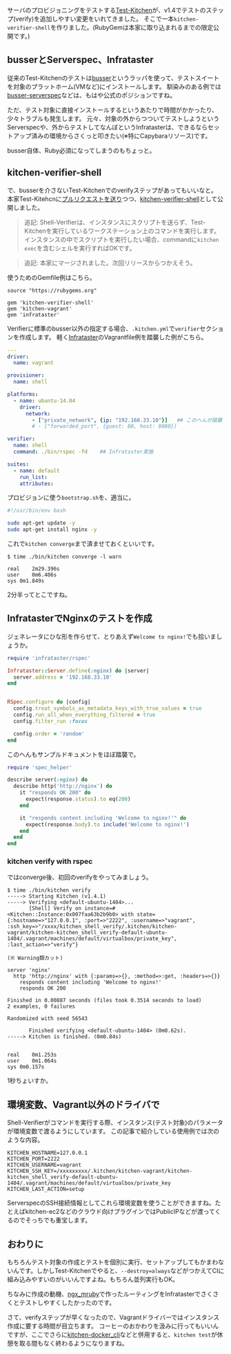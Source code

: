 
サーバのプロビジョニングをテストする[Test-Kitchen](https://github.com/test-kitchen/test-kitchen)が、v1.4でテストのステップ(verify)を追加しやすい変更をいれてきました。
そこで一本`kitchen-verifier-shell`を作りました。(RubyGemは本家に取り込まれるまでの限定公開です。)

## busserとServerspec、Infrataster

従来のTest-Kitchenのテストは[busser](https://github.com/test-kitchen/busser)というラッパを使って、テストスイートを対象のプラットホーム(VMなど)にインストールします。
馴染みのある例では[busser-serverspec](https://github.com/test-kitchen/busser-serverspec)などは、もはや公式のポジションですね。

ただ、テスト対象に直接インストールするというあたりで時間がかかったり、少々トラブルも発生します。
元々、対象の外からつついてテストしようというServerspecや、外からテストしてなんぼというInfratasterは、できるならセットアップ済みの環境からさくっと叩きたい(※特にCapybaraリソース)です。

busser自体、Ruby必須になってしまうのもちょっと。


## kitchen-verifier-shell

で、busserを介さないTest-Kitchenでのverifyステップがあってもいいなと。
本家Test-Kitehcnに[プルリクエストを送り](https://github.com/test-kitchen/test-kitchen/pull/741)つつ、[kitchen-verifier-shell](https://rubygems.org/gems/kitchen-verifier-shell)として公開しました。

> 追記: Shell-Verifierは、インスタンスにスクリプトを送らず、Test-Kitchenを実行しているワークステーション上のコマンドを実行します。
> インスタンスの中でスクリプトを実行したい場合、commandに`kitchen exec`を含むシェルを実行すればOKです。

> 追記: 本家にマージされました。次回リリースからつかえそう。

使うためのGemfile例はこちら。

```Gemfile
source "https://rubygems.org"

gem 'kitchen-verifier-shell'
gem 'kitchen-vagrant'
gem 'infrataster'
```


Verifierに標準のbusser以外の指定する場合、`.kitchen.yml`で`verifier`セクションを作成します。
軽く[Infrataster](https://github.com/ryotarai/infrataster)のVagrantfile例を踏襲した例がこちら。

```.kitchen.yml
---
driver:
  name: vagrant

provisioner:
  name: shell

platforms:
  - name: ubuntu-14.04
    driver:
      network:
        - ["private_network", {ip: "192.168.33.10"}]   ## このへんが踏襲
        # - ["forwarded_port", {guest: 80, host: 8080}]

verifier:
  name: shell
  command: ./bin/rspec -fd    ## Infrataster実施

suites:
  - name: default
    run_list:
    attributes:
```

プロビジョンに使う`bootstrap.sh`を、適当に。

```bootstrap.sh
#!/usr/bin/env bash

sudo apt-get update -y
sudo apt-get install nginx -y
```

これで`kitchen converge`まで済ませておくといいです。

```
$ time ./bin/kitchen converge -l warn

real	2m29.396s
user	0m6.406s
sys	0m1.849s
```

2分半ってとこですね。

## InfratasterでNginxのテストを作成

ジェネレータにひな形を作らせて、とりあえず`Welcome to nginx!`でも拾いましょうか。

```spec_helper.rb
require 'infrataster/rspec'

Infrataster::Server.define(:nginx) do |server|
  server.address = '192.168.33.10'
end


RSpec.configure do |config|
  config.treat_symbols_as_metadata_keys_with_true_values = true
  config.run_all_when_everything_filtered = true
  config.filter_run :focus

  config.order = 'random'
end
```

このへんもサンプルドキュメントをほぼ踏襲で。

```nginx_spec.rb
require 'spec_helper'

describe server(:nginx) do
  describe http('http://nginx') do
    it "responds OK 200" do
      expect(response.status).to eq(200)
    end

    it "responds content including 'Welcome to nginx!'" do
      expect(response.body).to include('Welcome to nginx!')
    end
  end
end
```


### kitchen verify with rspec

ではconverge後、初回のverifyをやってみましょう。

```
$ time ./bin/kitchen verify 
-----> Starting Kitchen (v1.4.1)
-----> Verifying <default-ubuntu-1404>...
       [Shell] Verify on instance=#<Kitchen::Instance:0x007faa63b2b9b0> with state={:hostname=>"127.0.0.1", :port=>"2222", :username=>"vagrant", :ssh_key=>"/xxxx/kitchen_shell_verify/.kitchen/kitchen-vagrant/kitchen-kitchen_shell_verify-default-ubuntu-1404/.vagrant/machines/default/virtualbox/private_key", :last_action=>"verify"}

(※ Warning類カット)

server 'nginx'
  http 'http://nginx' with {:params=>{}, :method=>:get, :headers=>{}}
    responds content including 'Welcome to nginx!'
    responds OK 200

Finished in 0.00887 seconds (files took 0.3514 seconds to load)
2 examples, 0 failures

Randomized with seed 56543

       Finished verifying <default-ubuntu-1404> (0m0.62s).
-----> Kitchen is finished. (0m0.84s)


real	0m1.253s
user	0m1.064s
sys	0m0.157s

```

1秒ちょいすか。


## 環境変数、Vagrant以外のドライバで

Shell-Verifierがコマンドを実行する際、インスタンス(テスト対象)のパラメータが環境変数で渡るようにしています。
この記事で紹介している使用例では次のような内容。

```
KITCHEN_HOSTNAME=127.0.0.1
KITCHEN_PORT=2222
KITCHEN_USERNAME=vagrant
KITCHEN_SSH_KEY=/xxxxxxxxx/.kitchen/kitchen-vagrant/kitchen-kitchen_shell_verify-default-ubuntu-1404/.vagrant/machines/default/virtualbox/private_key
KITCHEN_LAST_ACTION=setup
```

ServerspecのSSH接続情報としてこれら環境変数を使うことができますね。たとえばkitchen-ec2などのクラウド向けプラグインではPublicIPなどが渡ってくるのでそっちでも重宝します。


## おわりに

もちろんテスト対象の作成とテストを個別に実行、セットアップしてもかまわないんです。しかしTest-Kitchenでやると、`--destroy=always`などがつかえてCIに組み込みやすいのがいいんですよね。もちろん並列実行もOK。

ちなみに作成の動機、[ngx_mruby](https://github.com/matsumoto-r/ngx_mruby)で作ったルーティングをInfratasterでさくさくとテストしやすくしたかったのです。

さて、verifyステップが早くなったので、Vagrantドライバーではインスタンス作成に要する時間が目立ちます。
コーヒーのおかわりを汲みに行ってもいいんですが、ここでさらに[kitchen-docker_cli](https://github.com/marcy-terui/kitchen-docker_cli)などと併用すると、`kitchen test`が休憩を取る間もなく終わるようになりますね。

